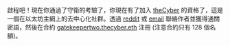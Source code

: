 啟程吧！現在你通過了守衛的考驗了，你現在有了加入 [theCyber](https://etherscan.io/address/thecyber.eth#code) 的資格了，這是一個在以太坊主網上的去中心化社群。透過 [reddit](https://www.reddit.com/user/0age) 或 [email](mailto:0age@protonmail.com) 聯絡作者並獲得通關密語，然後在合約 [gatekeepertwo.thecyber.eth](https://etherscan.io/address/gatekeepertwo.thecyber.eth#code) 注冊 (注意合約只有 128 個名額)。

